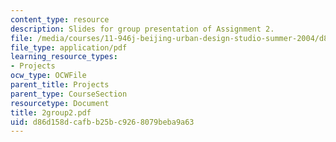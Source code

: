 ```yaml
---
content_type: resource
description: Slides for group presentation of Assignment 2.
file: /media/courses/11-946j-beijing-urban-design-studio-summer-2004/d86d158dcafbb25bc9268079beba9a63_2group2.pdf
file_type: application/pdf
learning_resource_types:
- Projects
ocw_type: OCWFile
parent_title: Projects
parent_type: CourseSection
resourcetype: Document
title: 2group2.pdf
uid: d86d158d-cafb-b25b-c926-8079beba9a63
---
```

